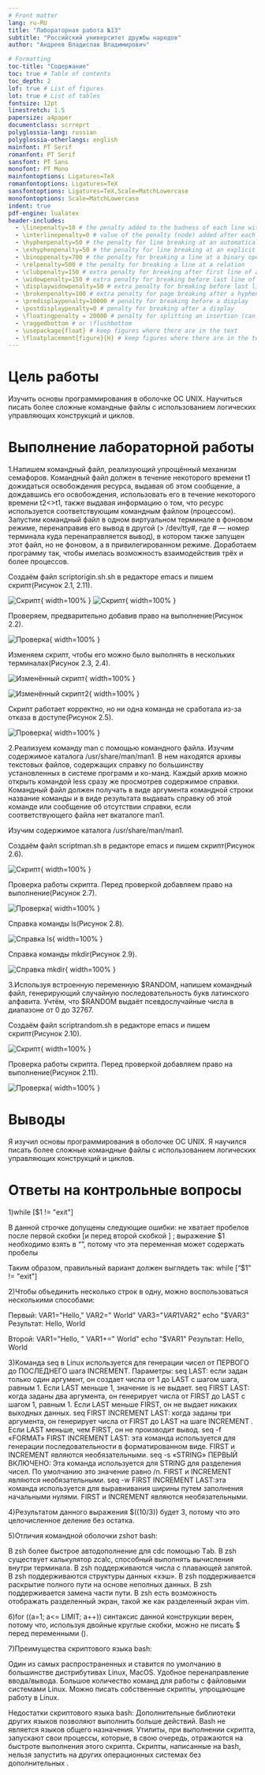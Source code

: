 ```yaml
---
# Front matter
lang: ru-RU
title: "Лабораторная работа №13"
subtitle: "Российский университет дружбы народов"
author: "Андреев Владислав Владимирович"

# Formatting
toc-title: "Содержание"
toc: true # Table of contents
toc_depth: 2
lof: true # List of figures
lot: true # List of tables
fontsize: 12pt
linestretch: 1.5
papersize: a4paper
documentclass: scrreprt
polyglossia-lang: russian
polyglossia-otherlangs: english
mainfont: PT Serif
romanfont: PT Serif
sansfont: PT Sans
monofont: PT Mono
mainfontoptions: Ligatures=TeX
romanfontoptions: Ligatures=TeX
sansfontoptions: Ligatures=TeX,Scale=MatchLowercase
monofontoptions: Scale=MatchLowercase
indent: true
pdf-engine: lualatex
header-includes:
  - \linepenalty=10 # the penalty added to the badness of each line within a paragraph (no associated penalty node) Increasing the value makes tex try to have fewer lines in the paragraph.
  - \interlinepenalty=0 # value of the penalty (node) added after each line of a paragraph.
  - \hyphenpenalty=50 # the penalty for line breaking at an automatically inserted hyphen
  - \exhyphenpenalty=50 # the penalty for line breaking at an explicit hyphen
  - \binoppenalty=700 # the penalty for breaking a line at a binary operator
  - \relpenalty=500 # the penalty for breaking a line at a relation
  - \clubpenalty=150 # extra penalty for breaking after first line of a paragraph
  - \widowpenalty=150 # extra penalty for breaking before last line of a paragraph
  - \displaywidowpenalty=50 # extra penalty for breaking before last line before a display math
  - \brokenpenalty=100 # extra penalty for page breaking after a hyphenated line
  - \predisplaypenalty=10000 # penalty for breaking before a display
  - \postdisplaypenalty=0 # penalty for breaking after a display
  - \floatingpenalty = 20000 # penalty for splitting an insertion (can only be split footnote in standard LaTeX)
  - \raggedbottom # or \flushbottom
  - \usepackage{float} # keep figures where there are in the text
  - \floatplacement{figure}{H} # keep figures where there are in the text
---
```


# Цель работы

Изучить основы программирования в оболочке ОС UNIX. Научиться писать более сложные командные файлы с использованием логических управляющих конструкций и циклов.

# Выполнение лабораторной работы

1.Напишем командный файл, реализующий упрощённый механизм семафоров. Командный файл должен в течение некоторого времени t1 дожидаться освобождения ресурса, выдавая об этом сообщение, а дождавшись его освобождения, использовать его в течение некоторого времени t2<>t1, также выдавая информацию о том, что ресурс используется соответствующим командным файлом (процессом). Запустим командный файл в одном виртуальном терминале в фоновом режиме, перенаправив его вывод в другой (> /dev/tty#, где # — номер терминала куда перенаправляется вывод), в котором также запущен этот файл, но не фоновом, а в привилегированном режиме. Доработаем программу так, чтобы имелась возможность взаимодействия трёх и более процессов.

Создаём файл scriptorigin.sh.sh в редакторе emacs и пишем скрипт(Рисунок 2.1, 2.11).

![Скрипт](image/1.png){ width=100% }
![Скрипт](image/111.png){ width=100% }

Проверяем, предварительно добавив право на выполнение(Рисунок 2.2).

![Проверка](image/2.png){ width=100% }

Изменяем скрипт, чтобы его можно было выполнять в нескольких терминалах(Рисунок 2.3, 2.4).

![Изменённый скрипт](image/3.png){ width=100% }

![Изменённый скрипт2](image/4.png){ width=100% }

Скрипт работает корректно, но ни одна команда не сработала из-за отказа в доступе(Рисунок 2.5).

![Проверка](image/5.png){ width=100% }


2.Реализуем команду man с помощью командного файла. Изучим содержимое каталога /usr/share/man/man1. В нем находятся архивы текстовых файлов, содержащих справку по большинству установленных в системе программ и ко-манд. Каждый архив можно открыть командой less сразу же просмотрев содержимое справки. Командный файл должен получать в виде аргумента командной строки название команды и в виде результата выдавать справку об этой команде или сообщение об отсутствии справки, если соответствующего файла нет вкаталоге man1.

Изучим содержимое каталога /usr/share/man/man1.


Создаём файл scriptman.sh в редакторе emacs и пишем скрипт(Рисунок 2.6).

![Скрипт](image/6.png){ width=100% }

Проверка работы скрипта. Перед проверкой добавляем право на выполнение(Рисунок 2.7). 

![Проверка](image/7.png){ width=100% }

Справка команды ls(Рисунок 2.8).

![Справка ls](image/8.png){ width=100% }

Справка команды mkdir(Рисунок 2.9).

![Справка mkdir](image/9.png){ width=100% }

3.Используя встроенную переменную $RANDOM, напишем командный файл, генерирующий случайную последовательность букв латинского алфавита. Учтём, что $RANDOM выдаёт псевдослучайные числа в диапазоне от 0 до 32767.

Создаём файл scriptrandom.sh в редакторе emacs и пишем скрипт(Рисунок 2.10).

![Скрипт](image/10.png){ width=100% }

Проверка работы скрипта. Перед проверкой добавляем право на выполнение(Рисунок 2.11).

![Проверка](image/11.png){ width=100% }

# Выводы

Я изучил основы программирования в оболочке ОС UNIX. Я научился писать более сложные командные файлы с использованием логических управляющих конструкций и циклов.

# Ответы на контрольные вопросы

1)while [$1 != "exit"]

В данной строчке допущены следующие ошибки: не  хватает  пробелов  после  первой  скобки  [и  перед  второй скобкой ] ; выражение $1 необходимо взять в “”, потому что эта переменная может содержать пробелы

Таким образом, правильный вариант должен выглядеть так: 
while [“$1” != "exit"]

2)Чтобы  объединить  несколько  строк  в  одну,  можно  воспользоваться несколькими способами: 

Первый: 
VAR1="Hello,"
VAR2=" World"
VAR3="$VAR1$VAR2"
echo "$VAR3"
Результат: Hello, World

Второй:
VAR1="Hello, "
VAR1+=" World"
echo "$VAR1"
Результат: Hello, World

3)Команда seq в Linux используется для генерации чисел от ПЕРВОГО до ПОСЛЕДНЕГО шага INCREMENT.
Параметры:
seq LAST: если задан только один аргумент, он создает числа от 1 до LAST с шагом шага, равным 1. Если LAST меньше 1, значение is не выдает.
seq FIRST LAST: когда заданы два аргумента, он генерирует числа от FIRST до LAST с шагом 1, равным 1. Если LAST меньше FIRST, он не выдает никаких выходных данных.
seq FIRST INCREMENT LAST: когда заданы три аргумента, он генерирует числа от FIRST до LAST на шаге INCREMENT . Если LAST меньше, чем FIRST, он не производит вывод.
seq -f  «FORMAT»  FIRST  INCREMENT  LAST:  эта  команда используется    для    генерации    последовательности    в форматированном  виде. FIRST и INCREMENT являются необязательными.
seq -s  «STRING» ПЕРВЫЙ  ВКЛЮЧЕНО:  Эта  команда используется для STRING для разделения чисел. По умолчанию это  значение  равно /n.  FIRST и INCREMENT являются необязательными.
seq -w FIRST INCREMENT LAST:эта команда используется для выравнивания  ширины  путем  заполнения  начальными  нулями. FIRST и INCREMENT являются необязательными.

4)Результатом  данного  выражения $((10/3)) будет  3,  потому  что это целочисленное деление без остатка.

5)Отличия командной оболочки zshот bash: 

В zsh более быстрое автодополнение для cdс помощью Тab.
В zsh существует  калькулятор zcalc,  способный  выполнять вычисления внутри терминала.
В zsh поддерживаются числа с плавающей запятой.
В zsh поддерживаются структуры данных «хэш».
В zsh поддерживается раскрытие  полного  пути  на  основе неполных данных.
В zsh поддерживается замена части пути.
В zsh есть возможность отображать разделенный экран, такой же как разделенный экран vim.

6)for ((a=1; a<= LIMIT; a++))  синтаксис  данной  конструкции  верен, потому  что,  используя  двойные  круглые  скобки,  можно  не  писать $ перед переменными ().

7)Преимущества скриптового языка bash:

Один  из  самых  распространенных  и  ставится  по  умолчанию в большинстве дистрибутивах Linux, MacOS.
Удобное перенаправление ввода/вывода.
Большое количество команд для работы с файловыми системами Linux.
Можно писать собственные скрипты, упрощающие работу в Linux.

Недостатки скриптового языка bash:
Дополнительные   библиотеки   других   языков   позволяют выполнить больше действий.
Bash не является языков общего назначения.
Утилиты,  при  выполнении  скрипта,  запускают  свои  процессы, которые, в свою очередь, отражаются на быстроте выполнения этого скрипта.
Скрипты,  написанные  на bash,  нельзя  запустить  на  других операционных системах без дополнительных .
